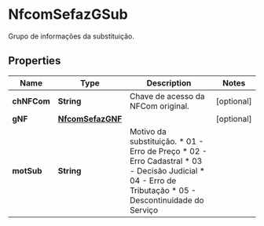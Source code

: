 

# NfcomSefazGSub

Grupo de informações da substituição.

## Properties

| Name | Type | Description | Notes |
|------------ | ------------- | ------------- | -------------|
|**chNFCom** | **String** | Chave de acesso da NFCom original. |  [optional] |
|**gNF** | [**NfcomSefazGNF**](NfcomSefazGNF.md) |  |  [optional] |
|**motSub** | **String** | Motivo da substituição.  * 01 - Erro de Preço  * 02 - Erro Cadastral  * 03 - Decisão Judicial  * 04 - Erro de Tributação  * 05 - Descontinuidade do Serviço |  |



